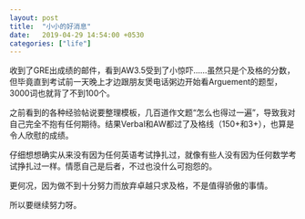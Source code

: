 ```yaml
---
layout: post
title:  "小小的好消息"
date:   2019-04-29 14:54:00 +0530
categories: ["life"]
---
```


收到了GRE出成绩的邮件，看到AW3.5受到了小惊吓……虽然只是个及格的分数，但毕竟直到考试前一天晚上才边跟朋友煲电话粥边开始看Arguement的题型，3000词也就背了不到100个。

之前看到的各种经验帖说要整理模板，几百道作文题“怎么也得过一遍”，导致我对自己完全不抱有任何期待。结果Verbal和AW都过了及格线（150+和3+），也算是令人欣慰的成绩。

仔细想想确实从来没有因为任何英语考试挣扎过，就像有些人没有因为任何数学考试挣扎过一样。情愿自己是后者，不过也没什么可抱怨的。

更何况，因为做不到十分努力而放弃卓越只求及格，不是值得骄傲的事情。

所以要继续努力呀。